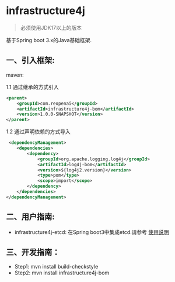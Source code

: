 # infrastructure4j
> 必须使用JDK17以上的版本

基于Spring boot 3.x的Java基础框架.

## 一、引入框架:
maven:

1.1 通过继承的方式引入
```xml
<parent>
    <groupId>com.reopenai</groupId>
    <artifactId>infrastructure4j-bom</artifactId>
    <version>1.0.0-SNAPSHOT</version>
</parent>
```

1.2 通过声明依赖的方式导入
```xml
 <dependencyManagement>
    <dependencies>
        <dependency>
            <groupId>org.apache.logging.log4j</groupId>
            <artifactId>log4j-bom</artifactId>
            <version>${log4j2.version}</version>
            <type>pom</type>
            <scope>import</scope>
        </dependency>
    </dependencies>
</dependencyManagement>
```

## 二、用户指南:

- infrastructure4j-etcd: 在Spring boot3中集成etcd.请参考 [使用说明](./infrastructure4j-project/infrastructure4j-etcd/READEM.md)

## 三、开发指南：
- Step1: mvn install build-checkstyle
- Step2: mvn install infrastructure4j-bom